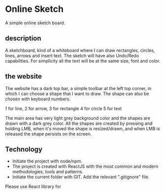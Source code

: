 # Online Sketch

A simple online sketch board.

## description

A sketchboard, kind of a whiteboard where I can draw rectangles, circles, lines, arrows and insert text. 
The sketch will have also Undo/Redo capabilities.
For simplicity all the text will be at the same size, font and color.


## the website

The website has a dark top bar, a simple toolbar at the left top corner, in which I can choose a shape that I want to draw. The shape can also be chosen with keyboard numbers.

1 for line,
2 for arrow,
3 for rectangle
4 for circle
5 for text

The main area has very light grey background color and the shapes are drawn with a dark grey color. 
All the shapes are created by pressing and holding LMB, when it's moved the shape is resized/drawn, and when LMB is released the shape persists on the screen.

## Technology

- Initiate the project with node/npm.
- The project is created with ReactJS with the most common and modern methodologies, tools and patterns.
- Initiate the current folder with GIT. Add the relevant ".gitignore" file.


Please use React library for 
